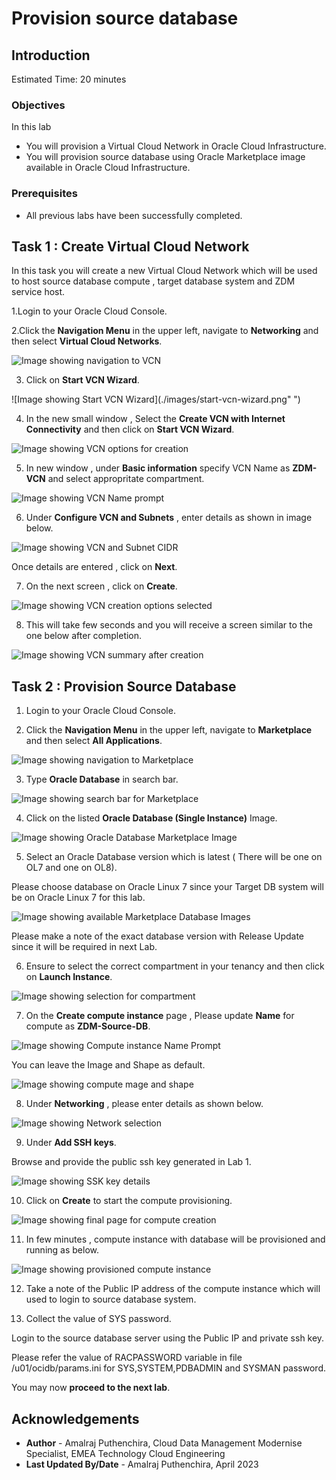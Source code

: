 # Provision source database

## Introduction

Estimated Time: 20 minutes

### Objectives

In this lab

* You will provision a Virtual Cloud Network in Oracle Cloud Infrastructure.
* You will provision source database using Oracle Marketplace image available in Oracle Cloud Infrastructure.

### Prerequisites

* All previous labs have been successfully completed.

## Task 1 : Create Virtual Cloud Network

In this task you will create a new Virtual Cloud Network which will be used to host source database compute , target database system and ZDM service host.

1.Login to your Oracle Cloud Console.

2.Click the **Navigation Menu** in the upper left, navigate to **Networking** and then select **Virtual Cloud Networks**.
   
![Image showing navigation to VCN](./images/navigate-to-vcn.png " ")
 
3. Click on **Start VCN Wizard**.

![Image showing Start VCN Wizard](./images/start-vcn-wizard.png" ")

4. In the new small window , Select the **Create VCN with Internet Connectivity** and then click on **Start VCN Wizard**.

![Image showing VCN options for creation](./images/vcn-create-options.png " ")

5. In new window , under **Basic information** specify VCN Name as **ZDM-VCN** and select appropritate compartment.

![Image showing VCN Name prompt](./images/vcn-name-prompt.png)

6. Under **Configure VCN and Subnets** , enter details as shown in image below.

![Image showing VCN and Subnet CIDR](./images/vcn-cidr-info.png " ")

Once details are entered , click on **Next**.

7. On the next screen , click on **Create**.

![Image showing VCN creation options selected](./images/vcn-summary.png " ")

8. This will take few seconds and you will receive a screen similar to the one below after completion.

![Image showing VCN summary after creation](./images/vcn-creation-summary.png " ")


## Task 2 : Provision Source Database

1. Login to your Oracle Cloud Console.

2. Click the **Navigation Menu** in the upper left, navigate to **Marketplace** and then select **All Applications**.

![Image showing navigation to Marketplace](./images/navigate-to-marketplace.png " ")

3. Type **Oracle Database** in search bar.

![Image showing search bar for Marketplace](./images/search-marketplace.png " ")

4. Click on the listed **Oracle Database (Single Instance)** Image.

![Image showing Oracle Database Marketplace Image](./images/oracle-database-image.png " ")

5. Select an Oracle Database version which is latest ( There will be one on OL7 and one on OL8).
    
Please choose database on Oracle Linux 7 since your Target DB system will be on Oracle Linux 7 for this lab.

![Image showing available Marketplace Database Images](./images/db-image-options.png " ")

Please make a note of the exact database version with Release Update since it will be required in next Lab.

6. Ensure to select the correct compartment in your tenancy and then click on **Launch Instance**.

![Image showing selection for compartment](./images/compartment.png)

7. On the **Create compute instance** page , Please update **Name** for compute as **ZDM-Source-DB**.

![Image showing Compute instance Name Prompt](./images/compute-name-prompt.png)

You can leave the Image and Shape as default.

![Image showing compute mage and shape](./images/image-shape.png)

8. Under **Networking** , please enter details as shown below.

![Image showing Network selection](./images/network-details.png " ")

9. Under **Add SSH keys**.

Browse and provide the public ssh key generated in Lab 1.

![Image showing SSK key details](./images/ssh-key-upload.png " ")

10. Click on **Create** to start the compute provisioning.

![Image showing final page for compute creation](./images/compute-creation.png " ")

11. In few minutes , compute instance with database will be provisioned and running as below.
   
![Image showing provisioned compute instance](./images/prov-final.png)

12. Take a note of the Public IP address of the compute instance which will used to login to source database system.

13. Collect the value of SYS password.

Login to the source database server using the Public IP and private ssh key.

Please refer the value of RACPASSWORD variable in file /u01/ocidb/params.ini for SYS,SYSTEM,PDBADMIN and SYSMAN password.

    
    
You may now **proceed to the next lab**.

## Acknowledgements
* **Author** - Amalraj Puthenchira, Cloud Data Management Modernise Specialist, EMEA Technology Cloud Engineering
* **Last Updated By/Date** - Amalraj Puthenchira, April 2023

